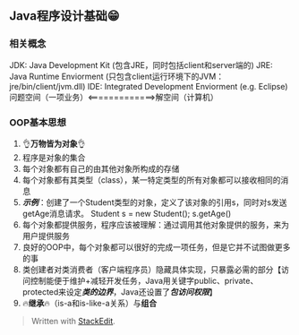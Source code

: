 ## Java程序设计基础😁

### 相关概念
JDK: Java Development Kit (包含JRE，同时包括client和server端的)
JRE: Java Runtime Enviorment (只包含client运行环境下的JVM：jre/bin/client/jvm.dll)
IDE: Integrated Development Enviorment (e.g. Eclipse)
问题空间（一项业务）<=============>解空间（计算机）

### OOP基本思想
1. 👌**万物皆为对象**👌
2. 程序是对象的集合
3. 每个对象都有自己的由其他对象所构成的存储
4. 每个对象都有其类型（class），某一特定类型的所有对象都可以接收相同的消息
5. ***示例***：创建了一个Student类型的对象，定义了该对象的引用s，同时对s发送getAge消息请求。 
    Student s = new Student();
    s.getAge()   
 6. 每个对象都提供服务，程序应该被理解：通过调用其他对象提供的服务，来为用户提供服务
 7. 良好的OOP中，每个对象都可以很好的完成一项任务，但是它并不试图做更多的事
 8. 类创建者对类消费者（客户端程序员）隐藏具体实现，只暴露必需的部分【访问控制能便于维护+减轻开发任务，Java用关键字public、private、protected来设定*****类的边界*****，Java还设置了*****包访问权限*****】
 9. 🔥**继承**🔥（is-a和is-like-a关系）与**组合**




> Written with [StackEdit](https://stackedit.io/).
<!--stackedit_data:
eyJoaXN0b3J5IjpbLTQyMDQzNTY3MCw4MjU4MTIzNDMsMTAxNj
kwMzMzNSwtODMwNTQxMzU1LDQxODg0NjgzNSwxNzE1ODI0NDkx
LC0xNjEyNDg1MTkwLDE1NzcwNzg1NDEsLTE3OTgyNTk4NzQsNz
MzMTk3Mzk1LC04MjExOTc5ODAsLTEyMjY1Mjk5ODNdfQ==
-->